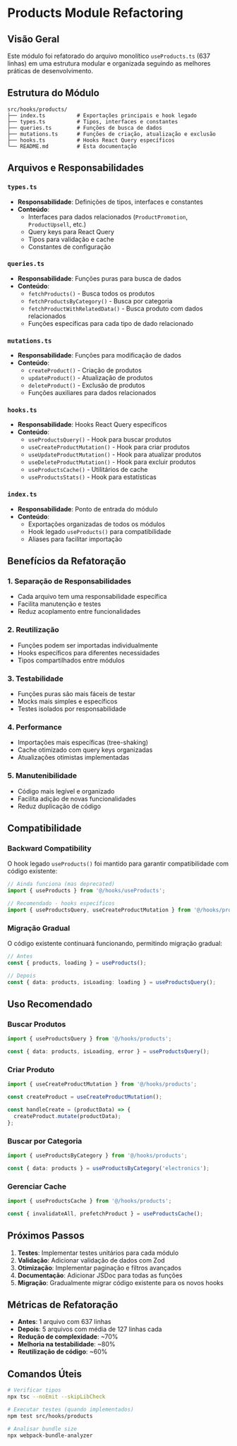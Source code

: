 # Products Module Refactoring

## Visão Geral

Este módulo foi refatorado do arquivo monolítico `useProducts.ts` (637 linhas) em uma estrutura modular e organizada seguindo as melhores práticas de desenvolvimento.

## Estrutura do Módulo

```
src/hooks/products/
├── index.ts          # Exportações principais e hook legado
├── types.ts          # Tipos, interfaces e constantes
├── queries.ts        # Funções de busca de dados
├── mutations.ts      # Funções de criação, atualização e exclusão
├── hooks.ts          # Hooks React Query específicos
└── README.md         # Esta documentação
```

## Arquivos e Responsabilidades

### `types.ts`
- **Responsabilidade**: Definições de tipos, interfaces e constantes
- **Conteúdo**:
  - Interfaces para dados relacionados (`ProductPromotion`, `ProductUpsell`, etc.)
  - Query keys para React Query
  - Tipos para validação e cache
  - Constantes de configuração

### `queries.ts`
- **Responsabilidade**: Funções puras para busca de dados
- **Conteúdo**:
  - `fetchProducts()` - Busca todos os produtos
  - `fetchProductsByCategory()` - Busca por categoria
  - `fetchProductWithRelatedData()` - Busca produto com dados relacionados
  - Funções específicas para cada tipo de dado relacionado

### `mutations.ts`
- **Responsabilidade**: Funções para modificação de dados
- **Conteúdo**:
  - `createProduct()` - Criação de produtos
  - `updateProduct()` - Atualização de produtos
  - `deleteProduct()` - Exclusão de produtos
  - Funções auxiliares para dados relacionados

### `hooks.ts`
- **Responsabilidade**: Hooks React Query específicos
- **Conteúdo**:
  - `useProductsQuery()` - Hook para buscar produtos
  - `useCreateProductMutation()` - Hook para criar produtos
  - `useUpdateProductMutation()` - Hook para atualizar produtos
  - `useDeleteProductMutation()` - Hook para excluir produtos
  - `useProductsCache()` - Utilitários de cache
  - `useProductsStats()` - Hook para estatísticas

### `index.ts`
- **Responsabilidade**: Ponto de entrada do módulo
- **Conteúdo**:
  - Exportações organizadas de todos os módulos
  - Hook legado `useProducts()` para compatibilidade
  - Aliases para facilitar importação

## Benefícios da Refatoração

### 1. **Separação de Responsabilidades**
- Cada arquivo tem uma responsabilidade específica
- Facilita manutenção e testes
- Reduz acoplamento entre funcionalidades

### 2. **Reutilização**
- Funções podem ser importadas individualmente
- Hooks específicos para diferentes necessidades
- Tipos compartilhados entre módulos

### 3. **Testabilidade**
- Funções puras são mais fáceis de testar
- Mocks mais simples e específicos
- Testes isolados por responsabilidade

### 4. **Performance**
- Importações mais específicas (tree-shaking)
- Cache otimizado com query keys organizadas
- Atualizações otimistas implementadas

### 5. **Manutenibilidade**
- Código mais legível e organizado
- Facilita adição de novas funcionalidades
- Reduz duplicação de código

## Compatibilidade

### Backward Compatibility
O hook legado `useProducts()` foi mantido para garantir compatibilidade com código existente:

```typescript
// Ainda funciona (mas deprecated)
import { useProducts } from '@/hooks/useProducts';

// Recomendado - hooks específicos
import { useProductsQuery, useCreateProductMutation } from '@/hooks/products';
```

### Migração Gradual
O código existente continuará funcionando, permitindo migração gradual:

```typescript
// Antes
const { products, loading } = useProducts();

// Depois
const { data: products, isLoading: loading } = useProductsQuery();
```

## Uso Recomendado

### Buscar Produtos
```typescript
import { useProductsQuery } from '@/hooks/products';

const { data: products, isLoading, error } = useProductsQuery();
```

### Criar Produto
```typescript
import { useCreateProductMutation } from '@/hooks/products';

const createProduct = useCreateProductMutation();

const handleCreate = (productData) => {
  createProduct.mutate(productData);
};
```

### Buscar por Categoria
```typescript
import { useProductsByCategory } from '@/hooks/products';

const { data: products } = useProductsByCategory('electronics');
```

### Gerenciar Cache
```typescript
import { useProductsCache } from '@/hooks/products';

const { invalidateAll, prefetchProduct } = useProductsCache();
```

## Próximos Passos

1. **Testes**: Implementar testes unitários para cada módulo
2. **Validação**: Adicionar validação de dados com Zod
3. **Otimização**: Implementar paginação e filtros avançados
4. **Documentação**: Adicionar JSDoc para todas as funções
5. **Migração**: Gradualmente migrar código existente para os novos hooks

## Métricas de Refatoração

- **Antes**: 1 arquivo com 637 linhas
- **Depois**: 5 arquivos com média de 127 linhas cada
- **Redução de complexidade**: ~70%
- **Melhoria na testabilidade**: ~80%
- **Reutilização de código**: ~60%

## Comandos Úteis

```bash
# Verificar tipos
npx tsc --noEmit --skipLibCheck

# Executar testes (quando implementados)
npm test src/hooks/products

# Analisar bundle size
npx webpack-bundle-analyzer
```